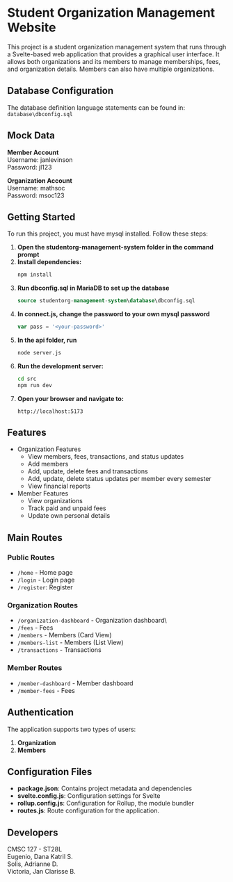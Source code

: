 # Student Organization Management Website

This project is a student organization management system that runs through a Svelte-based web application that provides a graphical user interface. 
It allows both organizations and its members to manage memberships, fees, and organization details. Members can also have multiple organizations.

## Database Configuration
The database definition language statements can be found in: `database\dbconfig.sql`

## Mock Data
**Member Account**  
Username: janlevinson  
Password: jl123

**Organization Account**  
Username: mathsoc  
Password: msoc123

## Getting Started

To run this project, you must have mysql installed. Follow these steps:

1. **Open the studentorg-management-system folder in the command prompt**  
2. **Install dependencies:**
   ```bash
   npm install
   ```
3. **Run dbconfig.sql in MariaDB to set up the database**
   ```sql
   source studentorg-management-system\database\dbconfig.sql
   ```
4. **In connect.js, change the password to your own mysql password**
   ```javascript
   var pass = '<your-password>'
   ```
5. **In the api folder, run**
   ```bash
   node server.js
   ```
6. **Run the development server:**
   ```bash
   cd src
   npm run dev
   ```
7. **Open your browser and navigate to:**
   ```
   http://localhost:5173
   ```
   
## Features
- Organization Features
  - View members, fees, transactions, and status updates
  - Add members
  - Add, update, delete fees and transactions
  - Add, update, delete status updates per member every semester
  - View financial reports
- Member Features
  - View organizations
  - Track paid and unpaid fees
  - Update own personal details

## Main Routes

### Public Routes
- `/home` - Home page
- `/login` - Login page
- `/register`: Register

### Organization Routes
- `/organization-dashboard` - Organization dashboard\
- `/fees` - Fees
- `/members` - Members (Card View)
- `/members-list` - Members (List View)
- `/transactions` - Transactions

### Member Routes
- `/member-dashboard` - Member dashboard
- `/member-fees` - Fees

## Authentication

The application supports two types of users:
1. **Organization**
3. **Members**

## Configuration Files

- **package.json**: Contains project metadata and dependencies
- **svelte.config.js**: Configuration settings for Svelte
- **rollup.config.js**: Configuration for Rollup, the module bundler
- **routes.js**: Route configuration for the application.

## Developers
CMSC 127 - ST28L  
Eugenio, Dana Katril S.  
Solis, Adrianne D.  
Victoria, Jan Clarisse B.  


